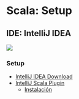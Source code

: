 # Scala: Setup

## **IDE:** IntelliJ IDEA

![](https://www.jetbrains.com/idea/img/screenshots/idea_overview_5_1@2x.png)

### Setup

* [IntelliJ IDEA Download](https://www.jetbrains.com/es-es/idea/download/)
* [IntelliJ Scala Plugin](https://plugins.jetbrains.com/plugin/1347-scala)
    * [Instalación](https://www.jetbrains.com/help/idea/discover-intellij-idea-for-scala.html#scala_plugin)